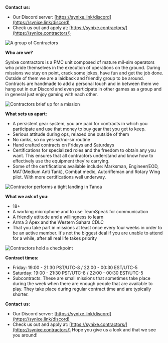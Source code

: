 **Contact us:**

* Our Discord server: [https://synixe.link/discord](https://synixe.link/discord)
* Check us out and apply at: [https://synixe.contractors/](https://synixe.contractors/)

![A group of Contractors](https://preview.redd.it/vb2xfjrv6rk91.png?width=1920&format=png&auto=webp&s=d93ed2d265c64f26f7150346df5344853c1bb2d8)

**Who are we?**

Synixe contractors is a PMC unit composed of mature mil-sim operators who pride themselves in the execution of operations on the ground. During missions we stay on point, crack some jokes, have fun and get the job done. Outside of them we are a laidback and friendly group to be around. Contracts are handmade to add a personal touch and in between them we hang out in our Discord and even participate in other games as a group and in general just enjoy gaming with each other.

![Contractors brief up for a mission](https://preview.redd.it/2a3pvarw6rk91.png?width=1565&format=png&auto=webp&s=8f3a050949ddbd9fe111ab3ebae53bfaea52bca9)

**What sets us apart:**

* A persistent gear system, you are paid for contracts in which you participate and use that money to buy gear that you get to keep.
* Serious attitude during ops, relaxed one outside of them
* No ranks, so no yes-sir/no-sir routine
* Hand crafted contracts on Fridays and Saturdays
* Certifications for specialized roles and the freedom to obtain any you want. This ensures that all contractors understand and know how to effectively use the equipment they're carrying.
* Some of the certifications available include: Marksman, Engineer/EOD, MAT(Medium Anti Tank), Combat medic, Autorifleman and Rotary Wing pilot. With more certifications well underway.

![Contractor performs a tight landing in Tanoa](https://preview.redd.it/ydptdpey6rk91.png?width=2560&format=png&auto=webp&s=bcada0a92d672404bfe3cce34b7b1aa1ac0bbf05)

**What we ask of you:**

* 18+
* A working microphone and to use TeamSpeak for communication
* A friendly attitude and a willingness to learn
* Arma 3 Apex and the Western Sahara CDLC
* That you take part in missions at least once every four weeks in order to be an active member. It's not the biggest deal if you are unable to attend for a while, after all real life takes priority

![Contractors hold a checkpoint](https://preview.redd.it/ktuyxq017rk91.png?width=680&format=png&auto=webp&s=84da1ef47b13df82fd241c3dce92e1dfc47f5a27)

**Contract times:**
* Friday: 19:00 - 21:30 PST/UTC-8 / 22:00 - 00:30 EST/UTC-5
* Saturday: 19:00 - 21:30 PST/UTC-8 / 22:00 - 00:30 EST/UTC-5
* Subcontracts: These are small missions that sometimes take place during the week when there are enough people that are available to play. They take place during regular contract time and are typically shorter.

**Contact us:**

* Our Discord server: [https://synixe.link/discord](https://synixe.link/discord)
* Check us out and apply at: [https://synixe.contractors/](https://synixe.contractors/)
Hope you give us a look and that we see you around!
